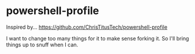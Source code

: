 # powershell-profile

Inspired by...
https://github.com/ChrisTitusTech/powershell-profile

I want to change too many things for it to make sense forking it. So I'll bring things up to snuff when I can.
